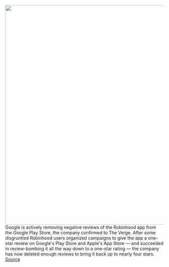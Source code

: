 <img src='https://cdn.vox-cdn.com/thumbor/Q2WbSlcrRmOWR7YJwTaH9TUdEog=/0x0:688x1000/1200x0/filters:focal(0x0:688x1000):no_upscale()/cdn.vox-cdn.com/uploads/chorus_asset/file/22267034/chrome_Hpo3R74D42.png' width='700px' /><br/>
Google is actively removing negative reviews of the Robinhood app from the Google Play Store, the company confirmed to The Verge. After some disgruntled Robinhood users organized campaigns to give the app a one-star review on Google's Play Store and Apple's App Store — and succeeded in review-bombing it all the way down to a one-star rating — the company has now deleted enough reviews to bring it back up to nearly four stars.
<a href='https://www.theverge.com/2021/1/28/22255245/google-deleting-bad-robinhood-reviews-play-store'> Source <a/>